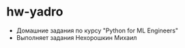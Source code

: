 # hw-yadro

- Домашние задания по курсу "Python for ML Engineers"
- Выполняет задания Нехорошкин Михаил
